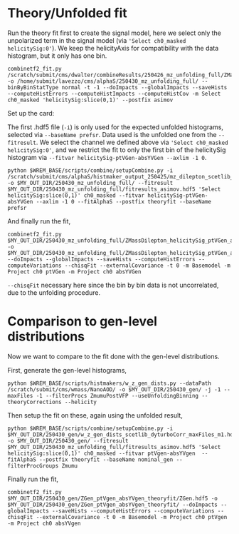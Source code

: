 # Theory/Unfolded fit

Run the theory fit first to create the signal model, here we select only the unpolarized term in the signal model (via `'Select ch0_masked helicitySig:0'`). We keep the helicityAxis for compatibility with the data histogram, but it only has one bin.

```
combinetf2_fit.py /scratch/submit/cms/dwalter/combineResults/250426_mz_unfolding_full/ZMassDilepton_ptll_yll_cosThetaStarll_quantile_phiStarll_quantile/ZMassDilepton.hdf5 -o /home/submit/lavezzo/cms/alphaS/250430_mz_unfolding_full/ --binByBinStatType normal -t -1 --doImpacts --globalImpacts --saveHists --computeHistErrors --computeHistImpacts --computeHistCov -m Select ch0_masked 'helicitySig:slice(0,1)' --postfix asimov 
```

Set up the card:

The first .hdf5 file (`-i`) is only used for the expected unfolded histograms, selected via `--baseName prefsr`.
Data used is the unfolded one from the `--fitresult`.
We select the channel we defined above via `'Select ch0_masked helicitySig:0'`, and we restrict the fit to only the first bin of the helicitySig histogram via `--fitvar helicitySig-ptVGen-absYVGen --axlim -1 0`.

```
python $WREM_BASE/scripts/combine/setupCombine.py -i /scratch/submit/cms/alphaS/histmaker_output_250425/mz_dilepton_scetlib_dyturboCorr_maxFiles_m1.hdf5 -o $MY_OUT_DIR/250430_mz_unfolding_full/ --fitresult $MY_OUT_DIR/250430_mz_unfolding_full/fitresults_asimov.hdf5 'Select helicitySig:slice(0,1)' ch0_masked --fitvar helicitySig-ptVGen-absYVGen --axlim -1 0 --fitAlphaS --postfix theoryfit --baseName prefsr
```

And finally run the fit,

```
combinetf2_fit.py $MY_OUT_DIR/250430_mz_unfolding_full/ZMassDilepton_helicitySig_ptVGen_absYVGen_theoryfit//ZMassDilepton.hdf5 -o $MY_OUT_DIR/250430_mz_unfolding_full/ZMassDilepton_helicitySig_ptVGen_absYVGen_theoryfit/ --doImpacts --globalImpacts --saveHists --computeHistErrors --computeVariations --chisqFit --externalCovariance -t 0 -m Basemodel -m Project ch0 ptVGen -m Project ch0 absYVGen
```

`--chisqFit` necessary here since the bin by bin data is not uncorrelated, due to the unfolding procedure.

# Comparison to gen-level distributions

Now we want to compare to the fit done with the gen-level distributions.

First, generate the gen-level histograms,

```
python $WREM_BASE/scripts/histmakers/w_z_gen_dists.py --dataPath /scratch/submit/cms/wmass/NanoAOD/ -o $MY_OUT_DIR/250430_gen/ -j -1 --maxFiles -1 --filterProcs ZmumuPostVFP --useUnfoldingBinning --theoryCorrections --helicity
```

Then setup the fit on these, again using the unfolded result,

```
python $WREM_BASE/scripts/combine/setupCombine.py -i $MY_OUT_DIR/250430_gen/w_z_gen_dists_scetlib_dyturboCorr_maxFiles_m1.hdf5 -o $MY_OUT_DIR/250430_gen/ --fitresult $MY_OUT_DIR/250430_mz_unfolding_full/fitresults_asimov.hdf5 'Select helicitySig:slice(0,1)' ch0_masked --fitvar ptVgen-absYVgen  --fitAlphaS --postfix theoryfit --baseName nominal_gen --filterProcGroups Zmumu
```

Finally run the fit,

```
combinetf2_fit.py $MY_OUT_DIR/250430_gen/ZGen_ptVgen_absYVgen_theoryfit/ZGen.hdf5 -o $MY_OUT_DIR/250430_gen/ZGen_ptVgen_absYVgen_theoryfit/ --doImpacts --globalImpacts --saveHists --computeHistErrors --computeVariations --chisqFit --externalCovariance -t 0 -m Basemodel -m Project ch0 ptVgen -m Project ch0 absYVgen
```

